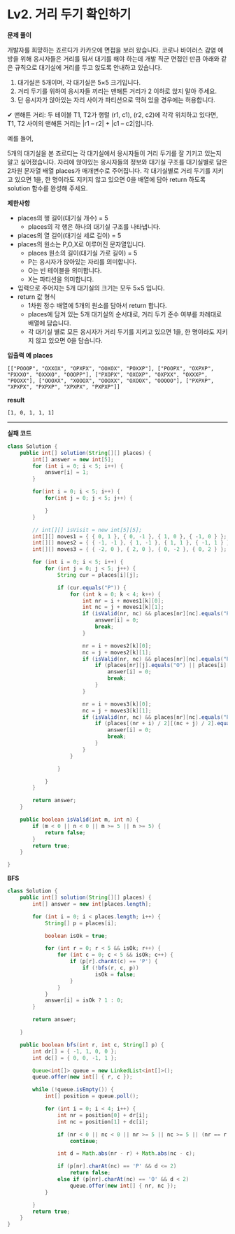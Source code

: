# Lv2. 거리 두기 확인하기

**문제 풀이**

개발자를 희망하는 죠르디가 카카오에 면접을 보러 왔습니다.
코로나 바이러스 감염 예방을 위해 응시자들은 거리를 둬서 대기를 해야 하는데 개발 직군 면접인 만큼 아래와 같은 규칙으로 대기실에 거리를 두고 앉도록 안내하고 있습니다.

1. 대기실은 5개이며, 각 대기실은 5×5 크기입니다.
2. 거리 두기를 위하여 응시자들 끼리는 맨해튼 거리가 2 이하로 앉지 말아 주세요.
3. 단 응시자가 앉아있는 자리 사이가 파티션으로 막혀 있을 경우에는 허용합니다.

✔ 맨해튼 거리: 두 테이블 T1, T2가 행렬 (r1, c1), (r2, c2)에 각각 위치하고 있다면, T1, T2 사이의 맨해튼 거리는 |r1 – r2| + |c1 – c2|입니다.

예를 들어,

5개의 대기실을 본 죠르디는 각 대기실에서 응시자들이 거리 두기를 잘 기키고 있는지 알고 싶어졌습니다. 자리에 앉아있는 응시자들의 정보와 대기실 구조를 대기실별로 담은 2차원 문자열 배열 places가 매개변수로 주어집니다. 각 대기실별로 거리 두기를 지키고 있으면 1을, 한 명이라도 지키지 않고 있으면 0을 배열에 담아 return 하도록 solution 함수를 완성해 주세요.

**제한사항**

- places의 행 길이(대기실 개수) = 5
  - places의 각 행은 하나의 대기실 구조를 나타냅니다.
- places의 열 길이(대기실 세로 길이) = 5
- places의 원소는 P,O,X로 이루어진 문자열입니다.
  - places 원소의 길이(대기실 가로 길이) = 5
  - P는 응시자가 앉아있는 자리를 의미합니다.
  - O는 빈 테이블을 의미합니다.
  - X는 파티션을 의미합니다.
- 입력으로 주어지는 5개 대기실의 크기는 모두 5×5 입니다.
- return 값 형식
  - 1차원 정수 배열에 5개의 원소를 담아서 return 합니다.
  - places에 담겨 있는 5개 대기실의 순서대로, 거리 두기 준수 여부를 차례대로 배열에 담습니다.
  - 각 대기실 별로 모든 응시자가 거리 두기를 지키고 있으면 1을, 한 명이라도 지키지 않고 있으면 0을 담습니다.

**입출력 예**
**places**

```
[["POOOP", "OXXOX", "OPXPX", "OOXOX", "POXXP"], ["POOPX", "OXPXP", "PXXXO", "OXXXO", "OOOPP"], ["PXOPX", "OXOXP", "OXPXX", "OXXXP", "POOXX"], ["OOOXX", "XOOOX", "OOOXX", "OXOOX", "OOOOO"], ["PXPXP", "XPXPX", "PXPXP", "XPXPX", "PXPXP"]]
```

**result**

```
[1, 0, 1, 1, 1]
```

---

**실패 코드**

```java
class Solution {
    public int[] solution(String[][] places) {
        int[] answer = new int[5];
        for (int i = 0; i < 5; i++) {
            answer[i] = 1;
        }

        for(int i = 0; i < 5; i++) {
            for(int j = 0; j < 5; j++) {

            }
        }

        // int[][] isVisit = new int[5][5];
        int[][] moves1 = { { 0, 1 }, { 0, -1 }, { 1, 0 }, { -1, 0 } };
        int[][] moves2 = { { -1, -1 }, { 1, -1 }, { 1, 1 }, { -1, 1 } };
        int[][] moves3 = { { -2, 0 }, { 2, 0 }, { 0, -2 }, { 0, 2 } };

        for (int i = 0; i < 5; i++) {
            for (int j = 0; j < 5; j++) {
                String cur = places[i][j];

                if (cur.equals("P")) {
                    for (int k = 0; k < 4; k++) {
                        int nr = i + moves1[k][0];
                        int nc = j + moves1[k][1];
                        if (isValid(nr, nc) && places[nr][nc].equals("P")) {
                            answer[i] = 0;
                            break;
                        }

                        nr = i + moves2[k][0];
                        nc = j + moves2[k][1];
                        if (isValid(nr, nc) && places[nr][nc].equals("P")) {
                            if (places[nr][j].equals("O") || places[i][nc].equals("O")) {
                                answer[i] = 0;
                                break;
                            }
                        }

                        nr = i + moves3[k][0];
                        nc = j + moves3[k][1];
                        if (isValid(nr, nc) && places[nr][nc].equals("P")) {
                            if (places[(nr + i) / 2][(nc + j) / 2].equals("O")) {
                                answer[i] = 0;
                                break;
                            }
                        }
                    }

                }

            }
        }

        return answer;
    }

    public boolean isValid(int m, int n) {
        if (m < 0 || n < 0 || m >= 5 || n >= 5) {
            return false;
        }
        return true;
    }

}
```

**BFS**

```java
class Solution {
    public int[] solution(String[][] places) {
        int[] answer = new int[places.length];

        for (int i = 0; i < places.length; i++) {
            String[] p = places[i];

            boolean isOk = true;

            for (int r = 0; r < 5 && isOk; r++) {
                for (int c = 0; c < 5 && isOk; c++) {
                    if (p[r].charAt(c) == 'P') {
                        if (!bfs(r, c, p))
                            isOk = false;
                    }
                }
            }
            answer[i] = isOk ? 1 : 0;
        }

        return answer;

    }

    public boolean bfs(int r, int c, String[] p) {
        int dr[] = { -1, 1, 0, 0 };
        int dc[] = { 0, 0, -1, 1 };

        Queue<int[]> queue = new LinkedList<int[]>();
        queue.offer(new int[] { r, c });

        while (!queue.isEmpty()) {
            int[] position = queue.poll();

            for (int i = 0; i < 4; i++) {
                int nr = position[0] + dr[i];
                int nc = position[1] + dc[i];

                if (nr < 0 || nc < 0 || nr >= 5 || nc >= 5 || (nr == r && nc == c))
                    continue;

                int d = Math.abs(nr - r) + Math.abs(nc - c);

                if (p[nr].charAt(nc) == 'P' && d <= 2)
                    return false;
                else if (p[nr].charAt(nc) == 'O' && d < 2)
                    queue.offer(new int[] { nr, nc });
            }

        }
        return true;
    }
}
```
